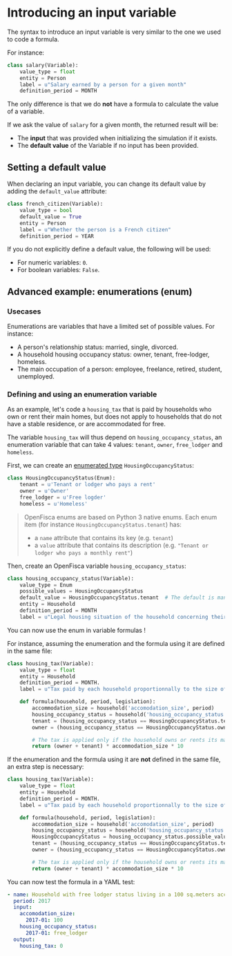 # Introducing an input variable

The syntax to introduce an input variable is very similar to the one we used to code a formula.

For instance:

```py
class salary(Variable):
    value_type = float
    entity = Person
    label = u"Salary earned by a person for a given month"
    definition_period = MONTH
```


The only difference is that we do **not** have a formula to calculate the value of a variable.

If we ask the value of `salary` for a given month, the returned result will be:
* The **input** that was provided when initializing the simulation if it exists.
* The **default value** of the Variable if no input has been provided.

## Setting a default value

When declaring an input variable, you can change its default value by adding the `default_value` attribute:

```py
class french_citizen(Variable):
    value_type = bool
    default_value = True
    entity = Person
    label = u"Whether the person is a French citizen"
    definition_period = YEAR
```

If you do not explicitly define a default value, the following will be used:

- For numeric variables: `0`.
- For boolean variables: `False`.

## Advanced example: enumerations (enum)

### Usecases

Enumerations are variables that have a limited set of possible values. For instance:
- A person's relationship status: married, single, divorced.
- A household housing occupancy status: owner, tenant, free-lodger, homeless.
- The main occupation of a person: employee, freelance, retired, student, unemployed.

### Defining and using an enumeration variable

As an example, let's code a `housing_tax` that is paid by households who own or rent their main homes, but does not apply to households that do not have a stable residence, or are accommodated for free.

The variable `housing_tax` will thus depend on `housing_occupancy_status`, an enumeration variable that can take 4 values: `tenant`, `owner`, `free_lodger` and `homeless`.

First, we can create an [enumerated type](https://en.wikipedia.org/wiki/Enumerated_type) `HousingOccupancyStatus`:

```py
class HousingOccupancyStatus(Enum):
    tenant = u'Tenant or lodger who pays a rent'
    owner = u'Owner'
    free_lodger = u'Free logder'
    homeless = u'Homeless'
```

> OpenFisca enums are based on Python 3 native enums. Each enum item (for instance `HousingOccupancyStatus.tenant`) has:
> - a `name` attribute that contains its key (e.g. `tenant`)
> - a `value` attribute that contains its description (e.g. `"Tenant or lodger who pays a monthly rent"`)

Then, create an OpenFisca variable `housing_occupancy_status`:

```py
class housing_occupancy_status(Variable):
    value_type = Enum
    possible_values = HousingOccupancyStatus
    default_value = HousingOccupancyStatus.tenant  # The default is mandatory
    entity = Household
    definition_period = MONTH
    label = u"Legal housing situation of the household concerning their main residence"
```


You can now use the enum in variable formulas !

For instance, assuming the enumeration and the formula using it are defined in the same file:

```py
class housing_tax(Variable):
    value_type = float
    entity = Household
    definition_period = MONTH.
    label = u"Tax paid by each household proportionnally to the size of its accommodation"

    def formula(household, period, legislation):
        accommodation_size = household('accomodation_size', period)
        housing_occupancy_status = household('housing_occupancy_status', period)
        tenant = (housing_occupancy_status == HousingOccupancyStatus.tenant)
        owner = (housing_occupancy_status == HousingOccupancyStatus.owner)

        # The tax is applied only if the household owns or rents its main residency
        return (owner + tenant) * accommodation_size * 10
```

If the enumeration and the formula using it are **not** defined in the same file, an extra step is necessary:

```py
class housing_tax(Variable):
    value_type = float
    entity = Household
    definition_period = MONTH.
    label = u"Tax paid by each household proportionnally to the size of its accommodation"

    def formula(household, period, legislation):
        accommodation_size = household('accomodation_size', period)
        housing_occupancy_status = household('housing_occupancy_status', period)
        HousingOccupancyStatus = housing_occupancy_status.possible_values  # "Import" the enum type. Careful: do not use python imports accross variables files: comparisons would not work !
        tenant = (housing_occupancy_status == HousingOccupancyStatus.tenant)
        owner = (housing_occupancy_status == HousingOccupancyStatus.owner)

        # The tax is applied only if the household owns or rents its main residency
        return (owner + tenant) * accommodation_size * 10
```

You can now test the formula in a YAML test:

```yaml
- name: Household with free lodger status living in a 100 sq.meters accomodation
  period: 2017
  input:
    accomodation_size:
      2017-01: 100
    housing_occupancy_status:
      2017-01: free_lodger
  output:
    housing_tax: 0
```

